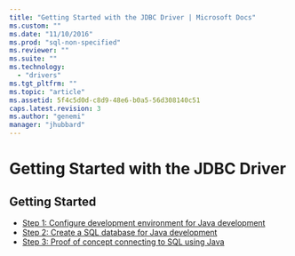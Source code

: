 ```yaml
---
title: "Getting Started with the JDBC Driver | Microsoft Docs"
ms.custom: ""
ms.date: "11/10/2016"
ms.prod: "sql-non-specified"
ms.reviewer: ""
ms.suite: ""
ms.technology: 
  - "drivers"
ms.tgt_pltfrm: ""
ms.topic: "article"
ms.assetid: 5f4c5d0d-c8d9-48e6-b0a5-56d308140c51
caps.latest.revision: 3
ms.author: "genemi"
manager: "jhubbard"
---
```

# Getting Started with the JDBC Driver
## Getting Started  
* [Step 1: Configure development environment for Java development](../../connect/jdbc/step-1--configure-development-environment-for-java-development.md)  
* [Step 2: Create a SQL database for Java development](../../connect/jdbc/step-2--create-a-sql-database-for-java-development.md)  
* [Step 3: Proof of concept connecting to SQL using Java](../../connect/jdbc/step-3--proof-of-concept-connecting-to-sql-using-java.md)